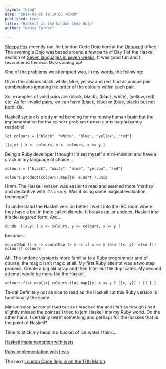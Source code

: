 ```yaml
---
layout: "blog"
date: "2014-03-05 19:10:00 +0000"
published: true
title: "Haskell at the London Code Dojo"
author: "Henry Turner"

---
```


[Sleepy Fox](https://twitter.com/sleepyfox) recently ran the London Code Dojo here at the [Unboxed](http://www.unboxedconsulting.com/) office. The evening's Dojo was based around a few parts of Day 1 of the Haskell section of [Seven languages in seven weeks](http://pragprog.com/book/btlang/seven-languages-in-seven-weeks). It was good fun and I recommend the next Dojo coming up!

One of the problems we attempted was, in my words, the following:

Given the colours black, white, blue, yellow and red, find all unique pair combinations ignoring the order of the colours within each pair.

So, examples of valid pairs are (black, black), (black, white), (yellow, red) etc. As for invalid pairs, we can have (black, blue) __or__ (blue, black) but not both. Ok.

Haskell syntax is pretty mind bending for my mushy human brain but the implementation for the colours problem turned out to be pleasantly readable!

	let colours = ["black", "white", "blue", "yellow", "red"]
	
	[(x,y) | x <- colours, y <- colours, x <= y ]

Being a Ruby developer I thought I'd set myself a mini-mission and have a crack in my language of choice...

	colours = ["black", "white", "blue", "yellow", "red"]
	
	colours.product(colours).map{|e| e.sort }.uniq

Hmm. The Haskell version was easier to read and seemed more 'mathsy' and declaritive with it's x <= y. Was it using some magical evaluation technique?

To understand the Haskell version better I went into the IRC room where they have a bot in there called @undo. It breaks up, or undoes, Haskell into it's de-sugared form. And...

	@undo  [(x,y) | x <- colours, y <- colours, x <= y ]
	
became...

	concatMap (\ x -> concatMap (\ y -> if x <= y then [(x, y)] else []) colours) colours

Ah. The undone version is more familiar to a Ruby programmer and of course, the magic isn't magic at all. My first Ruby attempt was a two step process. Create a big old array and then filter out the duplicates. My second attempt would be more like the Haskell.

	colours.flat_map{|x| colours.flat_map{|y| x <= y ? [[x, y]] : [] } }

Ta-da! Definitely not as nice to read as the Haskell but this Ruby version is functionally the same.

Mini-mission accomplished but as I reached the end I felt as though I had slightly missed the point as I tried to jam Haskell into my Ruby world. On the other hand, I certainly learnt something and perhaps for the masses that __is__ the point of Haskell?

Time to stick my head in a bucket of ice water I think...

[Haskell implementation with tests](https://github.com/sleepyfox/7L7W-Haskell/blob/master/day1/colours.hs)

[Ruby implementation with tests](https://gist.github.com/thehenster/9374235)

The next [London Code Dojo is on the 17th March](http://www.meetup.com/London-Code-Dojo/).
